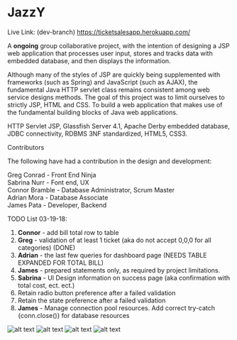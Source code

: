# JazzY
Live Link: (dev-branch)
https://ticketsalesapp.herokuapp.com/

A <strong>ongoing</strong> group collaborative project, with the intention of designing a JSP web application that processes user input, stores and tracks data with embedded database, and then displays the information.

Although many of the styles of JSP are quickly being supplemented with frameworks (such as Spring) and JavaScript (such as AJAX), the fundamental Java HTTP servlet class remains consistent among web service designs methods. The goal of this project was to limit ourselves to strictly JSP, HTML and CSS. To build a web application that makes use of the fundamental building blocks of Java web applications.

HTTP Servlet JSP, Glassfish Server 4.1, Apache Derby embedded database, JDBC connectivity, RDBMS 3NF standardized, HTML5, CSS3.

Contributors

The following have had a contribution in the design and development:<br>

Greg Conrad - Front End Ninja<br>
Sabrina Nurr - Font end, UX<br>
Connor Bramble - Database Administrator, Scrum Master<br>
Adrian Mora - Database Associate<br>
James Pata - Developer, Backend<br>
 
 TODO List 03-19-18: 
1. <strong>Connor</strong> - add bill total row to table
2. <strong>Greg</strong> - validation of at least 1 ticket (aka do not accept 0,0,0 for all categories) (DONE) 
3. <Strong>Adrian</strong> - the last few queries for dashboard page (NEEDS TABLE EXPANDED FOR TOTAL BILL)
4. <Strong>James</strong> - prepared statements only, as required by project limitations. 
5. <strong>Sabrina</strong> - UI Design information on success page (aka confirmation with total cost, ect. ect.) 
6. Retain radio button preference after a failed validation
7. Retain the state preference after a failed validation
8. <strong>James</strong> - Manage connection pool resources. Add correct try-catch {conn.close()} for database resources
 
![alt text](https://github.com/jpwilliams000/JazzY/blob/master/pictures/orderpage.PNG)
![alt text](https://github.com/jpwilliams000/JazzY/blob/master/pictures/dashboard.PNG)
![alt text](https://github.com/jpwilliams000/JazzY/blob/master/pictures/ERD.PNG)
![alt text](https://github.com/jpwilliams000/JazzY/blob/master/pictures/datadictionary.PNG)
